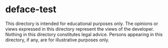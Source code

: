 # deface-test
This directory is intended for educational purposes only. The opinions or views expressed in this directory represent the views of the developer. Nothing in this directory constitutes legal advice. Persons appearing in this directory, if any, are for illustrative purposes only.
